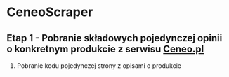 # CeneoScraper
## Etap 1 - Pobranie składowych pojedynczej opinii o konkretnym produkcie z serwisu [Ceneo.pl](https://www.ceneo.pl/)
1. Pobranie kodu pojedynczej strony z opisami o produkcie